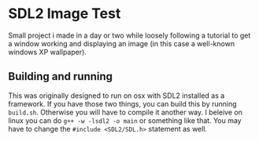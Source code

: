 # SDL2 Image Test

Small project i made in a day or two while loosely following a tutorial to get a window working and displaying an image (in this case a well-known windows XP wallpaper).

## Building and running

This was originally designed to run on osx with SDL2 installed as a framework. If you have those two things, you can build this by running `build.sh`. Otherwise you will have to compile it another way. I beleive on linux you can do `g++ -w -lsdl2 -o main` or something like that. You may have to change the `#include <SDL2/SDL.h>` statement as well.
